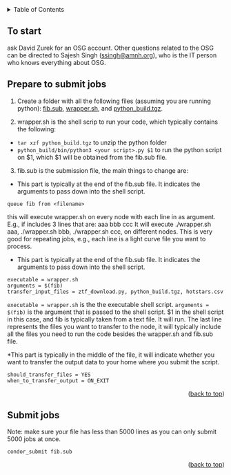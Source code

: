 <!-- TABLE OF CONTENTS -->
<details>
  <summary>Table of Contents</summary>
  <ol>
    <li><a href="#to-start">To start</a></li>
    <li><a href="#prepare">Prepare to submit jobs</a></li>
    <li><a href="#submit-jobs">Submit jobs</a></li>
    <li><a href="#cheat-sheet">Cheat sheet</a></li>
    <li><a href="#citation">To cite OSG</a></li>
  </ol>
</details>


<!-- To start -->
## To start
ask David Zurek for an OSG account. Other questions related to the OSG can be directed to Sajesh Singh (ssingh@amnh.org), who is the IT person who knows everything about OSG. 

<!-- Prepare to submit jobs -->
## Prepare to submit jobs
1. Create a folder with all the following files (assuming you are running python): [fib.sub](https://github.com/lyx12311/osg_tutorial/blob/main/fib.sub), [wrapper.sh](https://github.com/lyx12311/osg_tutorial/blob/main/wrapper.sh), and [python_build.tgz](https://zenodo.org/record/7324844/files/python_build.tgz?download=1).
 
2. wrapper.sh is the shell scrip to run your code, which typically contains the following:
* `tar xzf python_build.tgz` to unzip the python folder
* `python_build/bin/python3 <your script>.py $1` to run the python script on $1, which $1 will be obtained from the fib.sub file.

3. fib.sub is the submission file, the main things to change are: 
* This part is typically at the end of the fib.sub file. It indicates the arguments to pass down into the shell script.
```
queue fib from <filename>
```
this will execute wrapper.sh on every node with each line in <filename> as argument. 
E.g., if <filename> includes 3 lines that are:
aaa
bbb
ccc
It will execute ./wrapper.sh aaa,  ./wrapper.sh bbb, ./wrapper.sh ccc, on different nodes. This is very good for repeating jobs, e.g., each line is a light curve file you want to process.  

* This part is typically at the end of the fib.sub file. It indicates the arguments to pass down into the shell script.
```
executable = wrapper.sh
arguments = $(fib)
transfer_input_files = ztf_download.py, python_build.tgz, hotstars.csv
```

`executable = wrapper.sh` is the the executable shell script. 
`arguments = $(fib)` is the argument that is passed to the shell script. $1 in the shell script in this case, and fib is typically taken from a text file. It will run.
The last line represents the files you want to transfer to the node, it will typically include all the files you need to run the code besides the wrapper.sh and fib.sub file.

*This part is typically in the middle of the file, it will indicate whether you want to transfer the output data to your home where you submit the script. 
```
should_transfer_files = YES
when_to_transfer_output = ON_EXIT
```

<p align="right">(<a href="#readme-top">back to top</a>)</p>




<!-- Submit jobs -->
## Submit jobs
Note: make sure your file has less than 5000 lines as you can only submit 5000 jobs at once.
```
condor_submit fib.sub 
```




<p align="right">(<a href="#readme-top">back to top</a>)</p>



